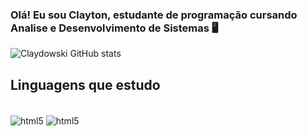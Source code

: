 ### Olá! Eu sou Clayton, estudante de programação cursando Analise e Desenvolvimento de Sistemas 🖥️

![Claydowski GitHub stats](https://github-readme-stats.vercel.app/api?username=Claydowski66&show_icons=true&theme=darcula)


## Linguagens que estudo

<div style="display: inline_block"><br/>
    <img align="center" alt="html5" src="https://img.shields.io/badge/C-00599C?style=for-the-badge&logo=c&logoColor=white" />
    <img align="center" alt="html5" src="https://img.shields.io/badge/Python-3776AB?style=for-the-badge&logo=python&logoColor=white" />
</div>
